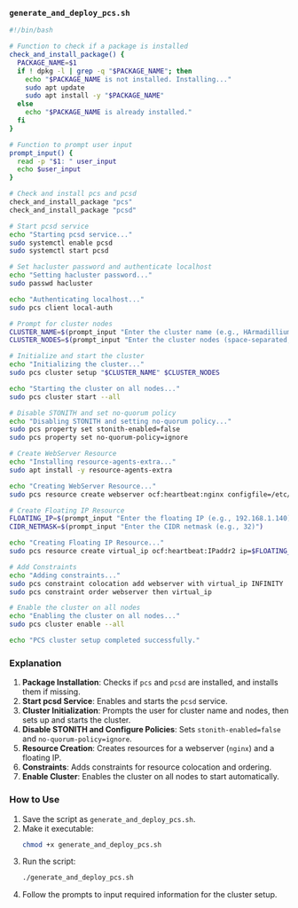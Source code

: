 ### `generate_and_deploy_pcs.sh`

```bash
#!/bin/bash

# Function to check if a package is installed
check_and_install_package() {
  PACKAGE_NAME=$1
  if ! dpkg -l | grep -q "$PACKAGE_NAME"; then
    echo "$PACKAGE_NAME is not installed. Installing..."
    sudo apt update
    sudo apt install -y "$PACKAGE_NAME"
  else
    echo "$PACKAGE_NAME is already installed."
  fi
}

# Function to prompt user input
prompt_input() {
  read -p "$1: " user_input
  echo $user_input
}

# Check and install pcs and pcsd
check_and_install_package "pcs"
check_and_install_package "pcsd"

# Start pcsd service
echo "Starting pcsd service..."
sudo systemctl enable pcsd
sudo systemctl start pcsd

# Set hacluster password and authenticate localhost
echo "Setting hacluster password..."
sudo passwd hacluster

echo "Authenticating localhost..."
sudo pcs client local-auth

# Prompt for cluster nodes
CLUSTER_NAME=$(prompt_input "Enter the cluster name (e.g., HArmadillium)")
CLUSTER_NODES=$(prompt_input "Enter the cluster nodes (space-separated, e.g., armadillium01 armadillium02 armadillium03 armadillium04)")

# Initialize and start the cluster
echo "Initializing the cluster..."
sudo pcs cluster setup "$CLUSTER_NAME" $CLUSTER_NODES

echo "Starting the cluster on all nodes..."
sudo pcs cluster start --all

# Disable STONITH and set no-quorum policy
echo "Disabling STONITH and setting no-quorum policy..."
sudo pcs property set stonith-enabled=false
sudo pcs property set no-quorum-policy=ignore

# Create WebServer Resource
echo "Installing resource-agents-extra..."
sudo apt install -y resource-agents-extra

echo "Creating WebServer Resource..."
sudo pcs resource create webserver ocf:heartbeat:nginx configfile=/etc/nginx/nginx.conf op monitor timeout="5s" interval="5s"

# Create Floating IP Resource
FLOATING_IP=$(prompt_input "Enter the floating IP (e.g., 192.168.1.140)")
CIDR_NETMASK=$(prompt_input "Enter the CIDR netmask (e.g., 32)")

echo "Creating Floating IP Resource..."
sudo pcs resource create virtual_ip ocf:heartbeat:IPaddr2 ip=$FLOATING_IP cidr_netmask=$CIDR_NETMASK op monitor interval=30s

# Add Constraints
echo "Adding constraints..."
sudo pcs constraint colocation add webserver with virtual_ip INFINITY
sudo pcs constraint order webserver then virtual_ip

# Enable the cluster on all nodes
echo "Enabling the cluster on all nodes..."
sudo pcs cluster enable --all

echo "PCS cluster setup completed successfully."
```

### Explanation
1. **Package Installation**: Checks if `pcs` and `pcsd` are installed, and installs them if missing.
2. **Start pcsd Service**: Enables and starts the `pcsd` service.
3. **Cluster Initialization**: Prompts the user for cluster name and nodes, then sets up and starts the cluster.
4. **Disable STONITH and Configure Policies**: Sets `stonith-enabled=false` and `no-quorum-policy=ignore`.
5. **Resource Creation**: Creates resources for a webserver (`nginx`) and a floating IP.
6. **Constraints**: Adds constraints for resource colocation and ordering.
7. **Enable Cluster**: Enables the cluster on all nodes to start automatically.

### How to Use
1. Save the script as `generate_and_deploy_pcs.sh`.
2. Make it executable:
   ```bash
   chmod +x generate_and_deploy_pcs.sh
   ```
3. Run the script:
   ```bash
   ./generate_and_deploy_pcs.sh
   ```
4. Follow the prompts to input required information for the cluster setup.

